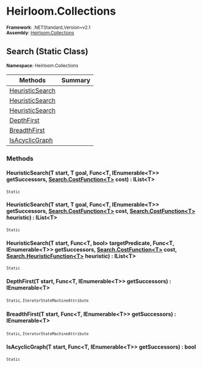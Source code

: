 # Heirloom.Collections

<small>**Framework**: .NETStandard,Version=v2.1</small>  
<small>**Assembly**: [Heirloom.Collections](../Heirloom.Collections/Heirloom.Collections.md)</small>  

## Search (Static Class)
<small>**Namespace**: Heirloom.Collections</small>  

| Methods                            | Summary |
|------------------------------------|---------|
| [HeuristicSearch<T>](#HEU668184EA) |         |
| [HeuristicSearch<T>](#HEU34D6C75A) |         |
| [HeuristicSearch<T>](#HEU3FF92BED) |         |
| [DepthFirst<T>](#DEP46C8465)       |         |
| [BreadthFirst<T>](#BRE34FBBA20)    |         |
| [IsAcyclicGraph<T>](#ISAC16903BD)  |         |

### Methods

#### <a name="HEU668184EA"></a>HeuristicSearch<T>(T start, T goal, Func\<T, IEnumerable\<T>> getSuccessors, [Search.CostFunction\<T>](Heirloom.Collections.Search.CostFunction[T].md) cost) : IList\<T>
<small>`Static`</small>


#### <a name="HEU34D6C75A"></a>HeuristicSearch<T>(T start, T goal, Func\<T, IEnumerable\<T>> getSuccessors, [Search.CostFunction\<T>](Heirloom.Collections.Search.CostFunction[T].md) cost, [Search.CostFunction\<T>](Heirloom.Collections.Search.CostFunction[T].md) heuristic) : IList\<T>
<small>`Static`</small>


#### <a name="HEU3FF92BED"></a>HeuristicSearch<T>(T start, Func\<T, bool> targetPredicate, Func\<T, IEnumerable\<T>> getSuccessors, [Search.CostFunction\<T>](Heirloom.Collections.Search.CostFunction[T].md) cost, [Search.HeuristicFunction\<T>](Heirloom.Collections.Search.HeuristicFunction[T].md) heuristic) : IList\<T>
<small>`Static`</small>


#### <a name="DEP46C8465"></a>DepthFirst<T>(T start, Func\<T, IEnumerable\<T>> getSuccessors) : IEnumerable\<T>
<small>`Static`, `IteratorStateMachineAttribute`</small>


#### <a name="BRE34FBBA20"></a>BreadthFirst<T>(T start, Func\<T, IEnumerable\<T>> getSuccessors) : IEnumerable\<T>
<small>`Static`, `IteratorStateMachineAttribute`</small>


#### <a name="ISAC16903BD"></a>IsAcyclicGraph<T>(T start, Func\<T, IEnumerable\<T>> getSuccessors) : bool
<small>`Static`</small>


